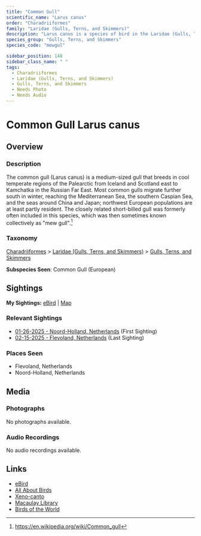 ```yaml
---
title: "Common Gull"
scientific_name: "Larus canus"
order: "Charadriiformes"
family: "Laridae (Gulls, Terns, and Skimmers)"
description: "Larus canus is a species of bird in the Laridae (Gulls, Terns, and Skimmers) family. It has been observed 2 times."
species_group: "Gulls, Terns, and Skimmers"
species_code: "mewgul"

sidebar_position: 148
sidebar_class_name: " "
tags: 
  - Charadriiformes
  - Laridae (Gulls, Terns, and Skimmers)
  - Gulls, Terns, and Skimmers
  - Needs Photo
  - Needs Audio
---
```


# Common Gull <span className='sci_name'>Larus canus</span>

## Overview

### Description
The common gull (Larus canus) is a medium-sized gull that breeds in cool temperate regions of the Palearctic from Iceland and Scotland east to Kamchatka in the Russian Far East. Most common gulls migrate further south in winter, reaching the Mediterranean Sea, the southern Caspian Sea, and the seas around China and Japan; northwest European populations are at least partly resident. The closely related short-billed gull was formerly often included in this species, which was then sometimes known collectively as "mew gull".[^1]

[^1]: https://en.wikipedia.org/wiki/Common_gull

### Taxonomy
[Charadriiformes](/tags/charadriiformes) > [Laridae (Gulls, Terns, and Skimmers)](/tags/laridae-gulls-terns-and-skimmers) > [Gulls, Terns, and Skimmers](/tags/gulls-terns-and-skimmers)

**Subspecies Seen**: Common Gull (European)


## Sightings

**My Sightings:** [eBird](https://ebird.org/lifelist?r=world&time=life&spp=mewgul) | [Map](/map?species_code=mewgul)

### Relevant Sightings

* [01-26-2025 - Noord-Holland, Netherlands](https://ebird.org/checklist/S210717538) (First Sighting)
* [02-15-2025 - Flevoland, Netherlands](https://ebird.org/checklist/S213381167) (Last Sighting)

### Places Seen

* Flevoland, Netherlands
* Noord-Holland, Netherlands



## Media
### Photographs
No photographs available.

### Audio Recordings
No audio recordings available.

## Links
* [eBird](https://ebird.org/species/mewgul) 
* [All About Birds](https://www.allaboutbirds.org/guide/mewgul) 
* [Xeno-canto](https://www.xeno-canto.org/species/larus-canus) 
* [Macaulay Library](https://search.macaulaylibrary.org/catalog?taxonCode=mewgul&sort=rating_rank_desc)
* [Birds of the World](https://birdsoftheworld.org/bow/species/mewgul)
